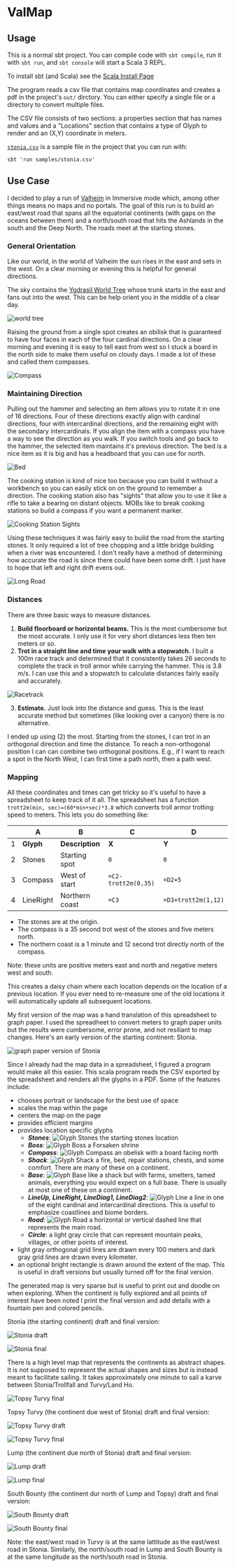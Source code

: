 # ValMap

## Usage

This is a normal sbt project. You can compile code with `sbt compile`, run it with `sbt run`, and `sbt console` will start a Scala 3 REPL.

To install sbt (and Scala) see the [Scala Install Page](https://www.scala-lang.org/download/)

The program reads a csv file that contains map coordinates and creates a pdf in the project's `out/` dirctory. You can either specify a single file or a directory to convert multiple files.

The CSV file consists of two sections: a properties section that has names and values and a "Locations" section that contains a type of Glyph to render and an (X,Y) coordinate in meters.

[`stonia.csv`](samples/stonia.csv) is a sample file in the project that you can run with:

    sbt 'run samples/stonia.csv'

## Use Case

I decided to play a run of [Valheim](https://www.valheimgame.com/) in Immersive mode which, among other things means no maps and no portals. The goal of this run is to build an east/west road that spans all the equatorial continents (with gaps on the oceans between them) and a north/south road that hits the Ashlands in the south and the Deep North. The roads meet at the starting stones.

### General Orientation

Like our world, in the world of Valheim the sun rises in the east and sets in the west. On a clear morning or evening this is helpful for general directions.

The sky contains the [Ygdrasil World Tree](https://www.reddit.com/r/valheim/comments/17pnu04/yggdrasil_overlaid_on_the_map/) whose trunk starts in the east and fans out into the west. This can be help orient you in the middle of a clear day.

![world tree](http://kleemann.org/valheim/valmap-readme/world-tree.png)

Raising the ground from a single spot creates an obilisk that is guaranteed to have four faces in each of the four cardinal directions. On a clear morning and evening it is easy to tell east from west so I stuck a board in the north side to make them useful on cloudy days. I made a lot of these and called them compasses.

![Compass](http://kleemann.org/valheim/valmap-readme/compass.png)

### Maintaining Direction

Pulling out the hammer and selecting an item allows you to rotate it in one of 16 directions. Four of these directions exactly align with cardinal directions, four with intercardinal directions, and the remaining eight with the secondary intercardinals. If you align the item with a compass you have a way to see the direction as you walk. If you switch tools and go back to the hammer, the selected item maintains it's previous direction. The bed is a nice item as it is big and has a headboard that you can use for north.

![Bed](http://kleemann.org/valheim/valmap-readme/bed.png)

The cooking station is kind of nice too because you can build it without a workbench so you can easily stick on on the ground to remember a direction. The cooking station also has "sights" that allow you to use it like a rifle to take a bearing on distant objects. MOBs like to break cooking stations so build a compass if you want a permanent marker.

![Cooking Station Sights](http://kleemann.org/valheim/valmap-readme/cooking-station-sights.png)

Using these techniques it was fairly easy to build the road from the starting stones. It only required a lot of tree chopping and a little bridge building when a river was encountered. I don't really have a method of determining how accurate the road is since there could have been some drift. I just have to hope that left and right drift evens out.

![Long Road](http://kleemann.org/valheim/valmap-readme/long-road.png)

### Distances

There are three basic ways to measure distances.

1. **Build floorboard or horizontal beams.** This is the most cumbersome but the most accurate. I only use it for very short distances less then ten meters or so.
2. **Trot in a straight line and time your walk with a stopwatch.** I built a 100m race track and determined that it consistently takes 26 seconds to complete the track in troll armor while carrying the hammer. This is 3.8 m/s. I can use this and a stopwatch to calculate distances fairly easily and accurately.

![Racetrack](http://kleemann.org/valheim/valmap-readme/racetrack.png)

3. **Estimate.** Just look into the distance and guess. This is the least accurate method but sometimes (like looking over a canyon) there is no alternative.

I ended up using (2) the most. Starting from the stones, I can trot in an orthogonal direction and time the distance. To reach a non-orthogonal position I can can combine two orthogonal positions. E.g., if I want to reach a spot in the North West, I can first time a path north, then a path west.

### Mapping

All these coordinates and times can get tricky so it's useful to have a spreadsheet to keep track of it all. The spreadsheet has a function ```trott2m(min, sec)=(60*min+sec)*3.8``` which converts troll armor trotting speed to meters. This lets you do something like:

| | A | B | C | D |
| -- | ------- | -------------------- | ---------- | ------- |
| 1 | **Glyph** | **Description** | **X** | **Y** |
| 2 | Stones | Starting spot | `0` | `0` |
| 3 | Compass | West of start | `=C2-trott2m(0,35)` | `=D2+5` |
| 4 | LineRight | Northern coast | `=C3` | `=D3+trott2m(1,12)` |

* The stones are at the origin.
* The compass is a 35 second trot west of the stones and five meters north.
* The northern coast is a 1 minute and 12 second trot directly north of the compass.

Note: these units are positive meters east and north and negative meters west and south.

This creates a daisy chain where each location depends on the location of a previous location. If you ever need to re-measure one of the old locations it will automatically update all subsequent locations.

My first version of the map was a hand translation of this spreadsheet to graph paper. I used the spreadheet to convert meters to graph paper units but the results were cumbersome, error prone, and not resiliant to map changes. Here's an early version of the starting continent: Stonia.

![graph paper version of Stonia](http://kleemann.org/valheim/valmap-readme/stonia-graph.png)

Since I already had the map data in a spreadsheet, I figured a program would make all this easier. This scala program reads the CSV exported by the spreadsheet and renders all the glyphs in a PDF. Some of the features include:

* chooses portrait or landscape for the best use of space
* scales the map within the page
* centers the map on the page
* provides efficient margins
* provides location specific glyphs
  * ***Stones***: ![Glyph Stones](http://kleemann.org/valheim/valmap-readme/glyph-stones.png) the starting stones location
  * ***Boss***: ![Glyph Boss](http://kleemann.org/valheim/valmap-readme/glyph-boss.png) a Forsaken shrine
  * ***Compass***: ![Glyph Compass](http://kleemann.org/valheim/valmap-readme/glyph-compass.png) an obelisk with a board facing north
  * ***Shack***: ![Glyph Shack](http://kleemann.org/valheim/valmap-readme/glyph-shack.png) a fire, bed, repair stations, chests, and some comfort. There are many of these on a continent.
  * ***Base***: ![Glyph Base](http://kleemann.org/valheim/valmap-readme/glyph-base.png) like a shack but with farms, smelters, tamed animals, everything you would expect on a full base. There is usually at most one of these on a continent.
  * ***LineUp, LineRight, LineDiag1, LineDiag2***: ![Glyph Line](http://kleemann.org/valheim/valmap-readme/glyph-line.png) a line in one of the eight cardinal and intercardinal directions. This is useful to emphasize coastlines and biome borders.
  * ***Road***: ![Glyph Road](http://kleemann.org/valheim/valmap-readme/glyph-road.png) a horizontal or vertical dashed line that represents the main road.
  * ***Circle***: a light gray circle that can represent mountain peaks, villages, or other points of interest.
* light gray orthogonal grid lines are drawn every 100 meters and dark gray grid lines are drawn every kilometer.
* an optional bright rectangle is drawn around the extent of the map. This is useful in draft versions but usually turned off for the final version.

The generated map is very sparse but is useful to print out and doodle on when exploring. When the continent is fully explored and all points of interest have been noted I print the final version and add details with a fountain pen and colored pencils.

Stonia (the starting continent) draft and final version:

![Stonia draft](http://kleemann.org/valheim/valmap-readme/stonia-draft.png)

![Stonia final](http://kleemann.org/valheim/valmap-readme/stonia-final.png)

There is a high level map that represents the continents as abstract shapes. It is not supposed to represent the actual shapes and sizes but is instead meant to facilitate sailing. It takes approximately one minute to sail a karve between Stonia/Trollfall and Turvy/Land Ho.

![Topsy Turvy final](http://kleemann.org/valheim/valmap-readme/topmap-cropped.svg)

Topsy Turvy (the continent due west of Stonia) draft and final version:

![Topsy Turvy draft](http://kleemann.org/valheim/valmap-readme/topsyturvy-draft.png)

![Topsy Turvy final](http://kleemann.org/valheim/valmap-readme/topsyturvy-final.png)

Lump (the continent due north of Stonia) draft and final version:

![Lump draft](http://kleemann.org/valheim/valmap-readme/lump-draft.png)

![Lump final](http://kleemann.org/valheim/valmap-readme/lump-final.png)

South Bounty (the continent dur north of Lump and Topsy) draft and final version:

![South Bounty draft](http://kleemann.org/valheim/valmap-readme/southbounty-draft.png)

![South Bounty final](http://kleemann.org/valheim/valmap-readme/southbounty-final.png)

Note: the east/west road in Turvy is at the same lattitude as the east/west road in Stonia. Similarly, the north/south road in Lump and South Bounty is at the same longitude as the north/south road in Stonia.

